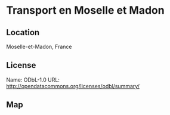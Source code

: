 # Transport en Moselle et Madon
    
## Location

Moselle-et-Madon, France

## License

Name: ODbL-1.0
URL: http://opendatacommons.org/licenses/odbl/summary/

## Map

<WorldMap topic="public-transport/rtfs-rt/Transport_en_Moselle_et_Madon/vehicle_positions/#" />

